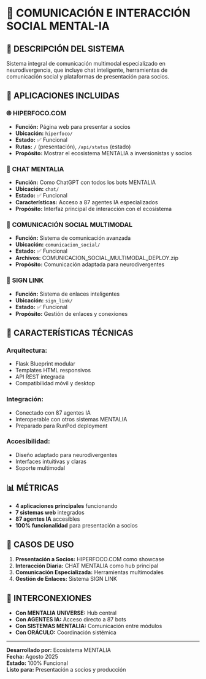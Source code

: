 # 💬 COMUNICACIÓN E INTERACCIÓN SOCIAL MENTAL-IA

## 🎯 DESCRIPCIÓN DEL SISTEMA

Sistema integral de comunicación multimodal especializado en neurodivergencia, que incluye chat inteligente, herramientas de comunicación social y plataformas de presentación para socios.

## 📱 APLICACIONES INCLUIDAS

### 🌐 **HIPERFOCO.COM**
- **Función:** Página web para presentar a socios
- **Ubicación:** `hiperfoco/`
- **Estado:** ✅ Funcional
- **Rutas:** `/` (presentación), `/api/status` (estado)
- **Propósito:** Mostrar el ecosistema MENTALIA a inversionistas y socios

### 💬 **CHAT MENTALIA**
- **Función:** Como ChatGPT con todos los bots MENTALIA
- **Ubicación:** `chat/`
- **Estado:** ✅ Funcional
- **Características:** Acceso a 87 agentes IA especializados
- **Propósito:** Interfaz principal de interacción con el ecosistema

### 📡 **COMUNICACIÓN SOCIAL MULTIMODAL**
- **Función:** Sistema de comunicación avanzada
- **Ubicación:** `comunicacion_social/`
- **Estado:** ✅ Funcional
- **Archivos:** COMUNICACION_SOCIAL_MULTIMODAL_DEPLOY.zip
- **Propósito:** Comunicación adaptada para neurodivergentes

### 🔗 **SIGN LINK**
- **Función:** Sistema de enlaces inteligentes
- **Ubicación:** `sign_link/`
- **Estado:** ✅ Funcional
- **Propósito:** Gestión de enlaces y conexiones

## 🚀 CARACTERÍSTICAS TÉCNICAS

### **Arquitectura:**
- Flask Blueprint modular
- Templates HTML responsivos
- API REST integrada
- Compatibilidad móvil y desktop

### **Integración:**
- Conectado con 87 agentes IA
- Interoperable con otros sistemas MENTALIA
- Preparado para RunPod deployment

### **Accesibilidad:**
- Diseño adaptado para neurodivergentes
- Interfaces intuitivas y claras
- Soporte multimodal

## 📊 MÉTRICAS

- **4 aplicaciones principales** funcionando
- **7 sistemas web** integrados
- **87 agentes IA** accesibles
- **100% funcionalidad** para presentación a socios

## 🎯 CASOS DE USO

1. **Presentación a Socios:** HIPERFOCO.COM como showcase
2. **Interacción Diaria:** CHAT MENTALIA como hub principal
3. **Comunicación Especializada:** Herramientas multimodales
4. **Gestión de Enlaces:** Sistema SIGN LINK

## 🔄 INTERCONEXIONES

- **Con MENTALIA UNIVERSE:** Hub central
- **Con AGENTES IA:** Acceso directo a 87 bots
- **Con SISTEMAS MENTALIA:** Comunicación entre módulos
- **Con ORÁCULO:** Coordinación sistémica

---

**Desarrollado por:** Ecosistema MENTALIA  
**Fecha:** Agosto 2025  
**Estado:** 100% Funcional  
**Listo para:** Presentación a socios y producción


